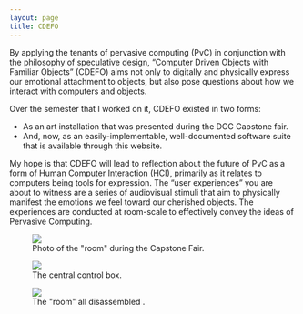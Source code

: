 ```yaml
---
layout: page
title: CDEFO
---
```

By applying the tenants of pervasive computing (PvC) in conjunction with the philosophy of speculative design, 
“Computer Driven Objects with Familiar Objects” (CDEFO) aims not only to digitally and physically express our emotional attachment to objects, 
but also pose questions about how we interact with computers and objects.


Over the semester that I worked on it, CDEFO existed in two forms:
- As an art installation that was presented during the DCC Capstone fair.
- And, now, as an easily-implementable, well-documented software suite that is available through this website.


My hope is that CDEFO will lead to reflection about the future of PvC as a form of Human Computer Interaction (HCI),
primarily as it relates to computers being tools for expression. 
The “user experiences” you are about to witness are a series of audiovisual stimuli that aim to physically manifest the emotions we feel toward our cherished objects.
The experiences are conducted at room-scale to effectively convey the ideas of Pervasive Computing.

<figure>
        <img src="{{ site.baseurl }}/_assets/images/final2.jpg"/>
        <figcaption>Photo of the "room" during the Capstone Fair.</figcaption>
</figure>

<figure>
        <img src="{{ site.baseurl }}/_assets/images/box.jpg"/>
        <figcaption>The central control box.</figcaption>
</figure>

<figure>
        <img src="{{ site.baseurl }}/_assets/images/final3.jpg"/>
        <figcaption>The "room" all disassembled .</figcaption>
</figure>

